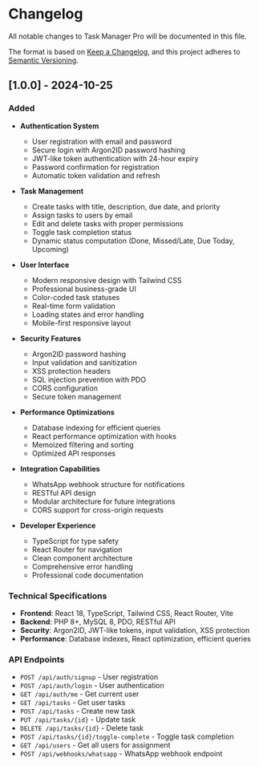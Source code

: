 # Changelog

All notable changes to Task Manager Pro will be documented in this file.

The format is based on [Keep a Changelog](https://keepachangelog.com/en/1.0.0/),
and this project adheres to [Semantic Versioning](https://semver.org/spec/v2.0.0.html).

## [1.0.0] - 2024-10-25

### Added
- **Authentication System**
  - User registration with email and password
  - Secure login with Argon2ID password hashing
  - JWT-like token authentication with 24-hour expiry
  - Password confirmation for registration
  - Automatic token validation and refresh

- **Task Management**
  - Create tasks with title, description, due date, and priority
  - Assign tasks to users by email
  - Edit and delete tasks with proper permissions
  - Toggle task completion status
  - Dynamic status computation (Done, Missed/Late, Due Today, Upcoming)

- **User Interface**
  - Modern responsive design with Tailwind CSS
  - Professional business-grade UI
  - Color-coded task statuses
  - Real-time form validation
  - Loading states and error handling
  - Mobile-first responsive layout

- **Security Features**
  - Argon2ID password hashing
  - Input validation and sanitization
  - XSS protection headers
  - SQL injection prevention with PDO
  - CORS configuration
  - Secure token management

- **Performance Optimizations**
  - Database indexing for efficient queries
  - React performance optimization with hooks
  - Memoized filtering and sorting
  - Optimized API responses

- **Integration Capabilities**
  - WhatsApp webhook structure for notifications
  - RESTful API design
  - Modular architecture for future integrations
  - CORS support for cross-origin requests

- **Developer Experience**
  - TypeScript for type safety
  - React Router for navigation
  - Clean component architecture
  - Comprehensive error handling
  - Professional code documentation

### Technical Specifications
- **Frontend**: React 18, TypeScript, Tailwind CSS, React Router, Vite
- **Backend**: PHP 8+, MySQL 8, PDO, RESTful API
- **Security**: Argon2ID, JWT-like tokens, input validation, XSS protection
- **Performance**: Database indexes, React optimization, efficient queries

### API Endpoints
- `POST /api/auth/signup` - User registration
- `POST /api/auth/login` - User authentication
- `GET /api/auth/me` - Get current user
- `GET /api/tasks` - Get user tasks
- `POST /api/tasks` - Create new task
- `PUT /api/tasks/{id}` - Update task
- `DELETE /api/tasks/{id}` - Delete task
- `POST /api/tasks/{id}/toggle-complete` - Toggle task completion
- `GET /api/users` - Get all users for assignment
- `POST /api/webhooks/whatsapp` - WhatsApp webhook endpoint

